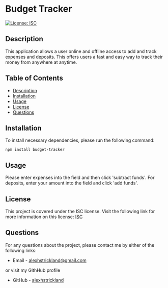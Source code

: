 # Budget Tracker

  [![License: ISC](https://img.shields.io/badge/License-ISC-blue.svg)](https://opensource.org/licenses/ISC)

  ## Description
  This application allows a user online and offline access to add and track expenses and deposits. This offers users a fast and easy way to track their money from anywhere at anytime.

  ## Table of Contents

  * [Description](#Description)
  * [Installation](#Installation)
  * [Usage](#Usage)
  * [License](#License)
  * [Questions](#Questions)

  ## Installation

  To install necessary dependencies, please run the following command:
  ```
  npm install budget-tracker
  ```

  ## Usage
  Please enter expenses into the field and then click 'subtract funds'. For deposits, enter your amount into the field and click 'add funds'.

  ## License
  This project is covered under the ISC license. Visit the following link for more information on this license: [ISC](https://opensource.org/licenses/ISC)

  ## Questions
  For any questions about the project, please contact me by either of the following links:
  
  * Email - alexhstrickland@gmail.com 
  
  or visit my GithHub profile
  
  * GitHub - [alexhstrickland](https://github.com/alexhstrickland)

